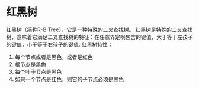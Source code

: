 # 红黑树

红黑树（简称R-B Tree），它是一种特殊的二叉查找树。
红黑树是特殊的二叉查找树，意味着它满足二叉查找树的特征：在任意界定啊包含的键值，大于等于左孩子的键值，小于等于右孩子的键值.
红黑树特性：

1. 每个节点或者是黑色，或者是红色
2. 根节点是黑色
3. 每个叶子节点是黑色
4. 如果一个节点是红色，则它的子节点必须是黑色